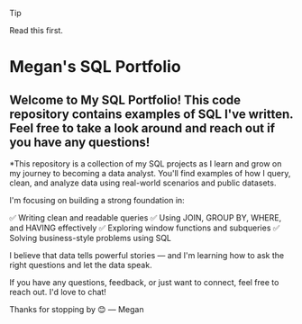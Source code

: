> [!TIP]
> Read this first.


# Megan's SQL Portfolio

## Welcome to My SQL Portfolio! This code repository contains examples of SQL I've written. Feel free to take a look around and reach out if you have any questions!

*This repository is a collection of my SQL projects as I learn and grow on my journey to becoming a data analyst. You'll find examples of how I query, clean, and analyze data using real-world scenarios and public datasets.

I'm focusing on building a strong foundation in:

✅ Writing clean and readable queries
✅ Using JOIN, GROUP BY, WHERE, and HAVING effectively
✅ Exploring window functions and subqueries
✅ Solving business-style problems using SQL

I believe that data tells powerful stories — and I'm learning how to ask the right questions and let the data speak.

If you have any questions, feedback, or just want to connect, feel free to reach out. I'd love to chat!

Thanks for stopping by 😊
— Megan
